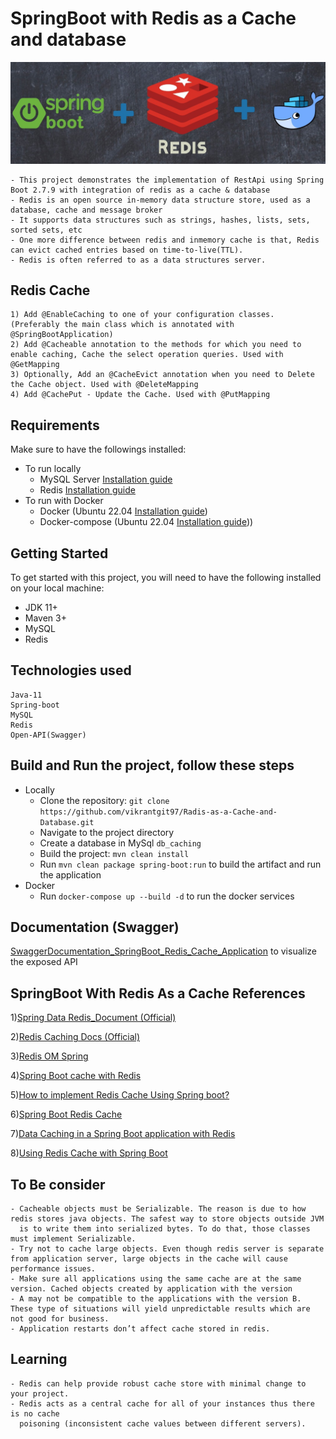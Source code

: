 # SpringBoot with Redis as a Cache and database
![SpringBoot Database Relations](RedisAsDatabase/src/main/resources/static/cover-image.jpg)

    - This project demonstrates the implementation of RestApi using Spring Boot 2.7.9 with integration of redis as a cache & database
    - Redis is an open source in-memory data structure store, used as a database, cache and message broker
    - It supports data structures such as strings, hashes, lists, sets, sorted sets, etc
    - One more difference between redis and inmemory cache is that, Redis can evict cached entries based on time-to-live(TTL).
    - Redis is often referred to as a data structures server.
## Redis Cache
    1) Add @EnableCaching to one of your configuration classes. (Preferably the main class which is annotated with @SpringBootApplication)
    2) Add @Cacheable annotation to the methods for which you need to enable caching, Cache the select operation queries. Used with @GetMapping
    3) Optionally, Add an @CacheEvict annotation when you need to Delete the Cache object. Used with @DeleteMapping
    4) Add @CachePut - Update the Cache. Used with @PutMapping
## Requirements
Make sure to have the followings installed:
* To run locally
    - MySQL Server [Installation guide](https://www.mysql.com/downloads/)
    - Redis [Installation guide](https://redis.io/download/)
* To run with Docker
    - Docker (Ubuntu 22.04 [Installation guide](https://docs.docker.com/engine/install/ubuntu/))
    - Docker-compose (Ubuntu 22.04 [Installation guide](https://docs.docker.com/compose/install/)))

## Getting Started
To get started with this project, you will need to have the following installed on your local machine:

* JDK 11+
* Maven 3+
* MySQL
* Redis

## Technologies used
    Java-11
    Spring-boot
    MySQL
    Redis
    Open-API(Swagger)
## Build and Run the project, follow these steps
* Locally
    - Clone the repository: `git clone https://github.com/vikrantgit97/Radis-as-a-Cache-and-Database.git`
    - Navigate to the project directory
    - Create a database in MySql `db_caching`
    - Build the project: `mvn clean install`
    - Run `mvn clean package spring-boot:run` to build the artifact and run the application
* Docker
    - Run `docker-compose up --build -d` to run the docker services
## Documentation (Swagger)
[SwaggerDocumentation_SpringBoot_Redis_Cache_Application](http://localhost:8080/swagger-ui.html) to visualize the exposed API
## SpringBoot With Redis As a Cache References
1)[Spring Data Redis_Document (Official)](https://docs.spring.io/spring-data/data-redis/docs/current/reference/html/)

2)[Redis Caching Docs (Official)](https://redis.io/docs/manual/client-side-caching/)

3)[Redis OM Spring](https://redis.io/docs/stack/get-started/tutorials/stack-spring/)

4)[Spring Boot cache with Redis](https://medium.com/@MatthewFTech/spring-boot-cache-with-redis-56026f7da83a)

5)[How to implement Redis Cache Using Spring boot?](https://medium.com/javarevisited/how-to-implement-redis-cache-using-spring-boot-c707fcf151a9)

6)[Spring Boot Redis Cache](https://www.digitalocean.com/community/tutorials/spring-boot-redis-cache)

7)[Data Caching in a Spring Boot application with Redis](https://blog.tericcabrel.com/data-caching-spring-boot-redis/)

8)[Using Redis Cache with Spring Boot](https://www.tutorialspoint.com/using-redis-cache-with-spring-boot)

## To Be consider
    - Cacheable objects must be Serializable. The reason is due to how redis stores java objects. The safest way to store objects outside JVM 
      is to write them into serialized bytes. To do that, those classes must implement Serializable.
    - Try not to cache large objects. Even though redis server is separate from application server, large objects in the cache will cause performance issues.
    - Make sure all applications using the same cache are at the same version. Cached objects created by application with the version 
    - A may not be compatible to the applications with the version B. These type of situations will yield unpredictable results which are not good for business.
    - Application restarts don’t affect cache stored in redis.
## Learning
    - Redis can help provide robust cache store with minimal change to your project. 
    - Redis acts as a central cache for all of your instances thus there is no cache 
      poisoning (inconsistent cache values between different servers).
